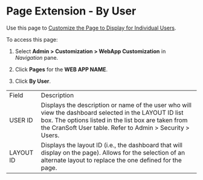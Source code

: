 # Page Extension - By User

<div class="use">

Use this page to [Customize the Page to Display for Individual
Users](../Use_Cases/Customize_Page_Display_Individual_Users.htm).

</div>

To access this page:

1.  Select **Admin \> Customization \> WebApp Customization** in
    *Navigation* pane.

2.  Click **Pages** for the **WEB APP NAME**.

3.  Click **By
User**.

|           |                                                                                                                                                                                                                              |
| --------- | ---------------------------------------------------------------------------------------------------------------------------------------------------------------------------------------------------------------------------- |
| Field     | Description                                                                                                                                                                                                                  |
| USER ID   | Displays the description or name of the user who will view the dashboard selected in the LAYOUT ID list box. The options listed in the list box are taken from the CranSoft User table. Refer to Admin \> Security \> Users. |
| LAYOUT ID | Displays the layout ID (i.e., the dashboard that will display on the page). Allows for the selection of an alternate layout to replace the one defined for the page.                                                         |
